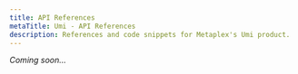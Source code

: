 ```yaml
---
title: API References
metaTitle: Umi - API References
description: References and code snippets for Metaplex's Umi product.
---
```


_Coming soon..._
